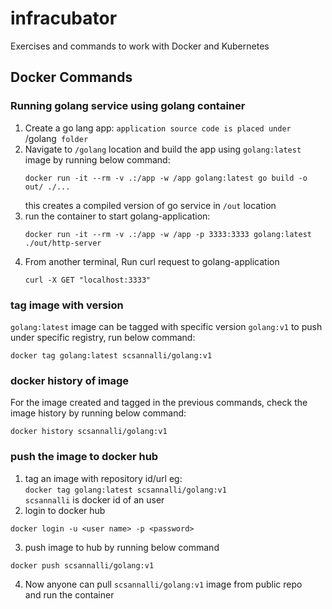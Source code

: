# infracubator
Exercises and commands to work with Docker and Kubernetes

## Docker Commands

### Running golang service using golang container
1. Create a go lang app: `application source code is placed under `/golang` folder`
2. Navigate to `/golang` location and build the app using  `golang:latest` image by running below command:
   ```
   docker run -it --rm -v .:/app -w /app golang:latest go build -o out/ ./...
   ```
   this creates a compiled version of go service in `/out` location 
4. run the container to start golang-application:
    ```
    docker run -it --rm -v .:/app -w /app -p 3333:3333 golang:latest ./out/http-server
    ```
5. From another  terminal, Run curl request to golang-application
    ```
    curl -X GET "localhost:3333"
    ```

### tag image with version
 `golang:latest` image can be tagged with specific version `golang:v1` to push under specific registry, run below command:
```
docker tag golang:latest scsannalli/golang:v1
```

### docker history of image
For the image created and tagged in the previous commands, check the image history by running below command: 
```
docker history scsannalli/golang:v1
```

### push the image to docker hub
1. tag an image with repository id/url
    eg:\
    `docker tag golang:latest scsannalli/golang:v1`\
    `scsannalli` is docker id of an user
2. login to docker hub
```
docker login -u <user name> -p <password>
```
3. push image to hub by running below command
```
docker push scsannalli/golang:v1
```
4. Now anyone can pull `scsannalli/golang:v1` image from public repo\
 and run the container


